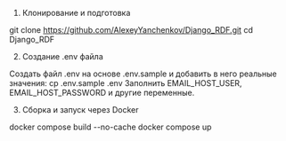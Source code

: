1. Клонирование и подготовка
   
git clone https://github.com/AlexeyYanchenkov/Django_RDF.git
cd Django_RDF

2. Создание .env файла

Создать файл .env на основе .env.sample и добавить в него реальные значения:
cp .env.sample .env
Заполнить EMAIL_HOST_USER, EMAIL_HOST_PASSWORD и другие переменные.

3. Сборка и запуск через Docker

docker compose build --no-cache
docker compose up
